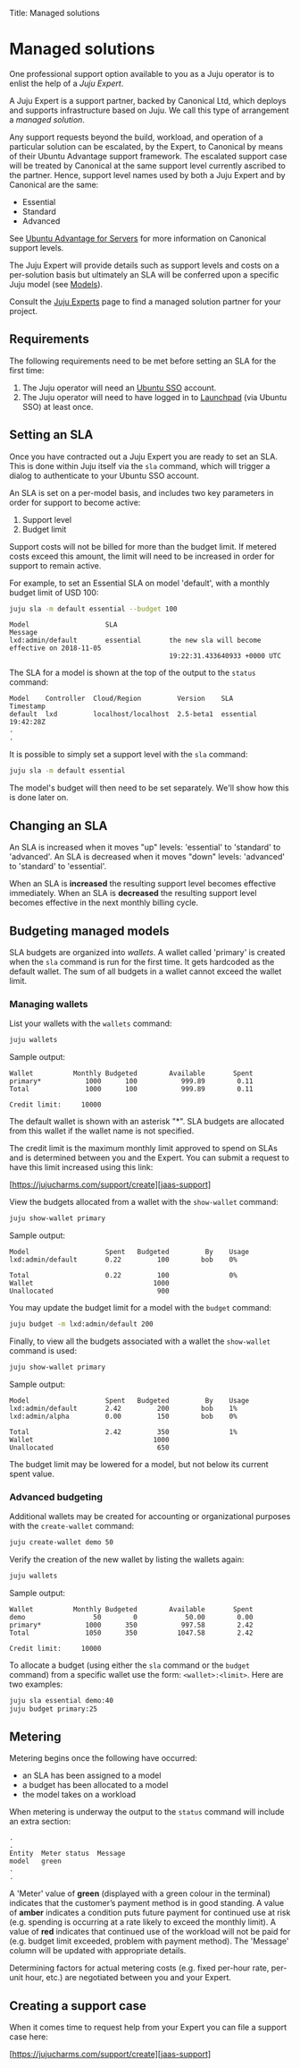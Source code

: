 Title: Managed solutions

# Managed solutions

One professional support option available to you as a Juju operator is to
enlist the help of a *Juju Expert*.

A Juju Expert is a support partner, backed by Canonical Ltd, which deploys and
supports infrastructure based on Juju. We call this type of arrangement a
*managed solution*.

Any support requests beyond the build, workload, and operation of a particular
solution can be escalated, by the Expert, to Canonical by means of their Ubuntu
Advantage support framework. The escalated support case will be treated by
Canonical at the same support level currently ascribed to the partner. Hence,
support level names used by both a Juju Expert and by Canonical are the same:

 - Essential
 - Standard
 - Advanced

See [Ubuntu Advantage for Servers][ubuntu-advantage-servers] for more
information on Canonical support levels.

The Juju Expert will provide details such as support levels and costs on a
per-solution basis but ultimately an SLA will be conferred upon a specific Juju
model (see [Models][models]).

Consult the [Juju Experts][juju-experts] page to find a managed solution
partner for your project.

## Requirements

The following requirements need to be met before setting an SLA for the first
time:

 1. The Juju operator will need an [Ubuntu SSO][ubuntu-sso] account.
 1. The Juju operator will need to have logged in to [Launchpad][launchpad]
    (via Ubuntu SSO) at least once.

## Setting an SLA

Once you have contracted out a Juju Expert you are ready to set an SLA. This is
done within Juju itself via the `sla` command, which will trigger a dialog to
authenticate to your Ubuntu SSO account.

An SLA is set on a per-model basis, and includes two key parameters in order
for support to become active:

 1. Support level
 1. Budget limit

Support costs will not be billed for more than the budget limit. If metered
costs exceed this amount, the limit will need to be increased in order for
support to remain active.

For example, to set an Essential SLA on model 'default', with a monthly budget
limit of USD 100:

```bash
juju sla -m default essential --budget 100
```

```no-highlight
Model                   SLA                                                        Message
lxd:admin/default       essential       the new sla will become effective on 2018-11-05   
                                        19:22:31.433640933 +0000 UTC
```

The SLA for a model is shown at the top of the output to the `status` command:

```
Model    Controller  Cloud/Region         Version    SLA        Timestamp
default  lxd         localhost/localhost  2.5-beta1  essential  19:42:28Z
.
.
```

It is possible to simply set a support level with the `sla` command:

```bash
juju sla -m default essential
```

The model's budget will then need to be set separately. We'll show how this is
done later on.

## Changing an SLA

An SLA is increased when it moves "up" levels: 'essential' to 'standard' to
'advanced'. An SLA is decreased when it moves "down" levels: 'advanced' to
'standard' to 'essential'.

When an SLA is **increased** the resulting support level becomes effective
immediately. When an SLA is **decreased** the resulting support level becomes
effective in the next monthly billing cycle.

## Budgeting managed models

SLA budgets are organized into *wallets*. A wallet called 'primary' is created
when the `sla` command is run for the first time. It gets hardcoded as the
default wallet. The sum of all budgets in a wallet cannot exceed the wallet
limit.

### Managing wallets

List your wallets with the `wallets` command:

```bash
juju wallets
```

Sample output:

```no-highlight
Wallet          Monthly Budgeted        Available       Spent
primary*           1000      100           999.89        0.11
Total              1000      100           999.89        0.11
                                                             
Credit limit:     10000
```

The default wallet is shown with an asterisk "\*". SLA budgets are allocated
from this wallet if the wallet name is not specified.

The credit limit is the maximum monthly limit approved to spend on SLAs and is
determined between you and the Expert. You can submit a request to have this
limit increased using this link:

[https://jujucharms.com/support/create][jaas-support]

View the budgets allocated from a wallet with the `show-wallet` command:

```bash
juju show-wallet primary
```

Sample output:

```no-highlight
Model                   Spent   Budgeted         By    Usage
lxd:admin/default       0.22         100        bob    0%   
                                                            
Total                   0.22         100               0%   
Wallet                              1000                    
Unallocated                          900
```

You may update the budget limit for a model with the `budget` command:

```bash
juju budget -m lxd:admin/default 200
```

Finally, to view all the budgets associated with a wallet the `show-wallet`
command is used:

```bash
juju show-wallet primary
```

Sample output:

```
Model                   Spent   Budgeted         By    Usage
lxd:admin/default       2.42         200        bob    1%   
lxd:admin/alpha         0.00         150        bob    0%   
                                                            
Total                   2.42         350               1%   
Wallet                              1000                    
Unallocated                          650
```

The budget limit may be lowered for a model, but not below its current spent
value.

### Advanced budgeting

Additional wallets may be created for accounting or organizational purposes
with the `create-wallet` command:

```bash
juju create-wallet demo 50
```

Verify the creation of the new wallet by listing the wallets again:

```bash
juju wallets
```

Sample output:

```no-highlight
Wallet          Monthly Budgeted        Available       Spent
demo                 50        0            50.00        0.00
primary*           1000      350           997.58        2.42
Total              1050      350          1047.58        2.42
                                                             
Credit limit:     10000
```

To allocate a budget (using either the `sla` command or the `budget` command)
from a specific wallet use the form: `<wallet>:<limit>`. Here are two
examples:

```bash
juju sla essential demo:40
juju budget primary:25
```

## Metering

Metering begins once the following have occurred:

 - an SLA has been assigned to a model
 - a budget has been allocated to a model
 - the model takes on a workload
 
When metering is underway the output to the `status` command will include an
extra section:

```no-highlight
.
.
Entity  Meter status  Message
model   green
.
.
```

A 'Meter' value of **green** (displayed with a green colour in the terminal)
indicates that the customer’s payment method is in good standing. A value of
**amber** indicates a condition puts future payment for continued use at risk
(e.g. spending is occurring at a rate likely to exceed the monthly limit). A
value of **red** indicates that continued use of the workload will not be paid
for (e.g. budget limit exceeded, problem with payment method). The 'Message'
column will be updated with appropriate details.

Determining factors for actual metering costs (e.g. fixed per-hour rate,
per-unit hour, etc.) are negotiated between you and your Expert.

## Creating a support case

When it comes time to request help from your Expert you can file a support case
here:

[https://jujucharms.com/support/create][jaas-support]


<!-- LINKS -->

[juju-experts]: https://jujucharms.com/experts
[ubuntu-advantage-servers]: https://www.ubuntu.com/support/plans-and-pricing#server
[models]: ./models.md
[ubuntu-sso]: https://login.ubuntu.com/+login
[launchpad]: https://launchpad.net/+login
[jaas-support]: https://jujucharms.com/support/create
